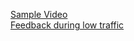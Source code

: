 [Sample Video](https://drive.google.com/file/d/12Xjazm1gbCo-BCmX4XhYdMwPoWWciuXc/view?usp=drive_link)<br>
[Feedback during low traffic](https://drive.google.com/file/d/1muE2VJMSdWBozzCxm39HH4pwkW11x2XI/view?usp=drive_link)
